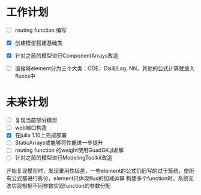 # 工作计划

- [ ] routing function 编写
- [x] 创建模型搭建基础类
- [x] 针对之前的模型进行ComponentArrays改造
- [ ] 直接将element分为三个大类：ODE，Dis和Lag, NN，其他的公式计算就放入fluxes中


# 未来计划

- [ ] 复现当前部分模型
- [ ] web端口构造
- [x] 在julia 1.10上完成部署
- [ ] StaticArrays或能够将性能进一步提升
- [ ] routing function 的weight使用GuadGK.jl求解
- [ ] 针对之前的模型进行ModelingToolkit改造

开始复现模型时，发现重用性较差，一些element的公式仍旧写的过于笼统，使所有公式都进行拆分，element只体现flux的加减运算
构建多个function时，系统无法实现根据不同参数实现function的参数分配